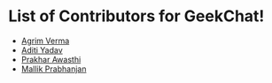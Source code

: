 # List of Contributors for GeekChat!

<!-- Format for adding contributor is as follows-
- [Aditya Verma](https://github.com/homewardgamer) -->


- [Agrim Verma](https://github.com/AgrimVerma)
- [Aditi Yadav](https://github.com/adtoria)
- [Prakhar Awasthi](https://github.com/prakhar011)
- [Mallik Prabhanjan](https://github.com/vemulapandu) 

<!-- Add yourself above this line! -->


